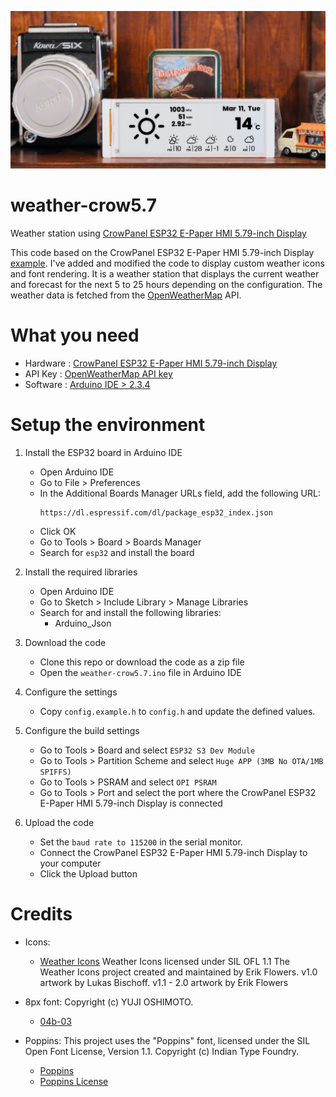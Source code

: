 ![Weather Crow](weatherCrow.jpg)

# weather-crow5.7
Weather station using [CrowPanel ESP32 E-Paper HMI 5.79-inch Display](https://www.elecrow.com/crowpanel-esp32-5-79-e-paper-hmi-display-with-272-792-resolution-black-white-color-driven-by-spi-interface.html)

This code based on the CrowPanel ESP32 E-Paper HMI 5.79-inch Display [example](https://www.elecrow.com/wiki/CrowPanel_ESP32_E-paper_5.79-inch_HMI_Display.html). I've added and modified the code to display custom weather icons and font rendering.
It is a weather station that displays the current weather and forecast for the next 5 to 25 hours depending on the configuration.
The weather data is fetched from the [OpenWeatherMap](https://openweathermap.org/) API.

# What you need
- Hardware : [CrowPanel ESP32 E-Paper HMI 5.79-inch Display](https://www.elecrow.com/crowpanel-esp32-5-79-e-paper-hmi-display-with-272-792-resolution-black-white-color-driven-by-spi-interface.html)
- API Key : [OpenWeatherMap API key](https://openweathermap.org/)
- Software : [Arduino IDE > 2.3.4](https://www.arduino.cc/en/software)

# Setup the environment
1. Install the ESP32 board in Arduino IDE
   - Open Arduino IDE
   - Go to File > Preferences
   - In the Additional Boards Manager URLs field, add the following URL:
     ```
     https://dl.espressif.com/dl/package_esp32_index.json
     ```
   - Click OK
   - Go to Tools > Board > Boards Manager
   - Search for `esp32` and install the board

2. Install the required libraries
    - Open Arduino IDE
    - Go to Sketch > Include Library > Manage Libraries
    - Search for and install the following libraries:
      - Arduino_Json

3. Download the code
    - Clone this repo or download the code as a zip file
    - Open the `weather-crow5.7.ino` file in Arduino IDE

4. Configure the settings
    - Copy `config.example.h` to `config.h` and update the defined values.

5. Configure the build settings
    - Go to Tools > Board and select `ESP32 S3 Dev Module`
    - Go to Tools > Partition Scheme and select `Huge APP (3MB No OTA/1MB SPIFFS)`
    - Go to Tools > PSRAM and select `OPI PSRAM`
    - Go to Tools > Port and select the port where the CrowPanel ESP32 E-Paper HMI 5.79-inch Display is connected

5. Upload the code
    - Set the `baud rate to 115200` in the serial monitor.
    - Connect the CrowPanel ESP32 E-Paper HMI 5.79-inch Display to your computer
    - Click the Upload button


# Credits
- Icons:
  - [Weather Icons](https://erikflowers.github.io/weather-icons/)
  Weather Icons licensed under SIL OFL 1.1
  The Weather Icons project created and maintained by Erik Flowers. v1.0 artwork by Lukas Bischoff. v1.1 - 2.0 artwork by Erik Flowers


- 8px font:
Copyright (c) YUJI OSHIMOTO.
  - [04b-03](http://www.04.jp.org/)

- Poppins:
This project uses the "Poppins" font, licensed under the SIL Open Font License, Version 1.1.
Copyright (c) Indian Type Foundry.
  - [Poppins](https://fonts.google.com/specimen/Poppins)
  - [Poppins License](https://fonts.google.com/specimen/Poppins/license)
